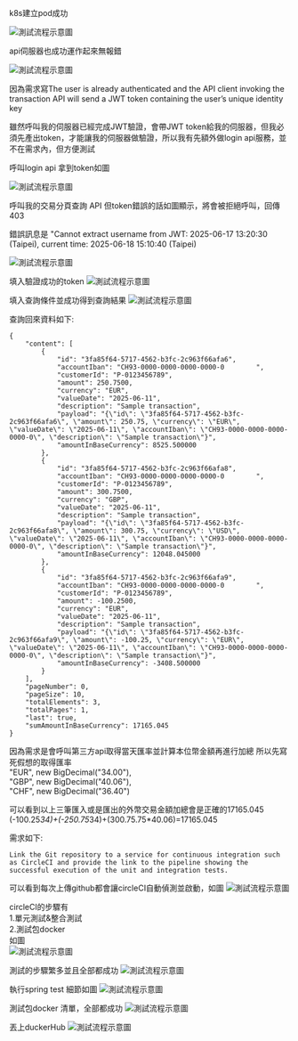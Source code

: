 
k8s建立pod成功

![測試流程示意圖](../img/getpods.jpg)


api伺服器也成功運作起來無報錯

![測試流程示意圖](../img/runserver_success.jpg)


因為需求寫The user is already authenticated and the API client invoking the transaction API will send a JWT token containing the user’s unique identity key

雖然呼叫我的伺服器已經完成JWT驗證，會帶JWT token給我的伺服器，但我必須先產出token，才能讓我的伺服器做驗證，所以我有先額外做login api服務，並不在需求內，但方便測試

呼叫login api 拿到token如圖

![測試流程示意圖](../img/login_api.jpg)


呼叫我的交易分頁查詢 API 但token錯誤的話如圖顯示，將會被拒絕呼叫，回傳403

錯誤訊息是
"Cannot extract username from JWT: 2025-06-17 13:20:30 (Taipei), current time: 2025-06-18 15:10:40 (Taipei)


![測試流程示意圖](../img/Forbidden.jpg)


填入驗證成功的token
![測試流程示意圖](../img/inserttoken.jpg)


填入查詢條件並成功得到查詢結果
![測試流程示意圖](../img/query_result.jpg)


查詢回來資料如下:
```
{
    "content": [
        {
            "id": "3fa85f64-5717-4562-b3fc-2c963f66afa6",
            "accountIban": "CH93-0000-0000-0000-0000-0        ",
            "customerId": "P-0123456789",
            "amount": 250.7500,
            "currency": "EUR",
            "valueDate": "2025-06-11",
            "description": "Sample transaction",
            "payload": "{\"id\": \"3fa85f64-5717-4562-b3fc-2c963f66afa6\", \"amount\": 250.75, \"currency\": \"EUR\", \"valueDate\": \"2025-06-11\", \"accountIban\": \"CH93-0000-0000-0000-0000-0\", \"description\": \"Sample transaction\"}",
            "amountInBaseCurrency": 8525.500000
        },
        {
            "id": "3fa85f64-5717-4562-b3fc-2c963f66afa8",
            "accountIban": "CH93-0000-0000-0000-0000-0        ",
            "customerId": "P-0123456789",
            "amount": 300.7500,
            "currency": "GBP",
            "valueDate": "2025-06-11",
            "description": "Sample transaction",
            "payload": "{\"id\": \"3fa85f64-5717-4562-b3fc-2c963f66afa8\", \"amount\": 300.75, \"currency\": \"USD\", \"valueDate\": \"2025-06-11\", \"accountIban\": \"CH93-0000-0000-0000-0000-0\", \"description\": \"Sample transaction\"}",
            "amountInBaseCurrency": 12048.045000
        },
        {
            "id": "3fa85f64-5717-4562-b3fc-2c963f66afa9",
            "accountIban": "CH93-0000-0000-0000-0000-0        ",
            "customerId": "P-0123456789",
            "amount": -100.2500,
            "currency": "EUR",
            "valueDate": "2025-06-11",
            "description": "Sample transaction",
            "payload": "{\"id\": \"3fa85f64-5717-4562-b3fc-2c963f66afa9\", \"amount\": -100.25, \"currency\": \"EUR\", \"valueDate\": \"2025-06-11\", \"accountIban\": \"CH93-0000-0000-0000-0000-0\", \"description\": \"Sample transaction\"}",
            "amountInBaseCurrency": -3408.500000
        }
    ],
    "pageNumber": 0,
    "pageSize": 10,
    "totalElements": 3,
    "totalPages": 1,
    "last": true,
    "sumAmountInBaseCurrency": 17165.045
}
```


因為需求是會呼叫第三方api取得當天匯率並計算本位幣金額再進行加總
所以先寫死假想的取得匯率  
"EUR", new BigDecimal("34.00"),  
"GBP", new BigDecimal("40.06"),  
"CHF", new BigDecimal("36.40")  

可以看到以上三筆匯入或是匯出的外幣交易金額加總會是正確的17165.045  
(-100.25*34)+(-250.75*34)+(300.75.75*40.06)=17165.045


需求如下:  
```
Link the Git repository to a service for continuous integration such as CircleCI and provide the link to the pipeline showing the successful execution of the unit and integration tests.
```

可以看到每次上傳github都會讓circleCI自動偵測並啟動，如圖
![測試流程示意圖](../img/query_result.jpg)


circleCI的步驟有  
1.單元測試&整合測試  
2.測試包docker  
如圖  
![測試流程示意圖](../img/testandbuild.jpg)


測試的步驟繁多並且全部都成功
![測試流程示意圖](../img/ci_test_detail.jpg)


執行spring test 細節如圖
![測試流程示意圖](../img/maven_verify.jpg)



測試包docker 清單，全部都成功
![測試流程示意圖](../img/build_detail.jpg)


丟上duckerHub
![測試流程示意圖](../img/dockerHub.jpg)




